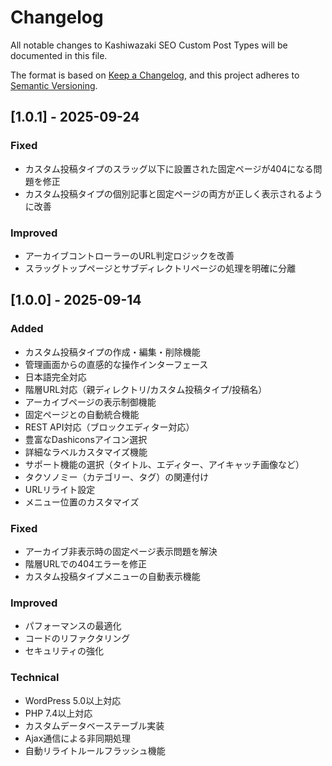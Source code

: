 # Changelog

All notable changes to Kashiwazaki SEO Custom Post Types will be documented in this file.

The format is based on [Keep a Changelog](https://keepachangelog.com/en/1.0.0/),
and this project adheres to [Semantic Versioning](https://semver.org/spec/v2.0.0.html).

## [1.0.1] - 2025-09-24

### Fixed
- カスタム投稿タイプのスラッグ以下に設置された固定ページが404になる問題を修正
- カスタム投稿タイプの個別記事と固定ページの両方が正しく表示されるように改善

### Improved
- アーカイブコントローラーのURL判定ロジックを改善
- スラッグトップページとサブディレクトリページの処理を明確に分離

## [1.0.0] - 2025-09-14

### Added
- カスタム投稿タイプの作成・編集・削除機能
- 管理画面からの直感的な操作インターフェース
- 日本語完全対応
- 階層URL対応（親ディレクトリ/カスタム投稿タイプ/投稿名）
- アーカイブページの表示制御機能
- 固定ページとの自動統合機能
- REST API対応（ブロックエディター対応）
- 豊富なDashiconsアイコン選択
- 詳細なラベルカスタマイズ機能
- サポート機能の選択（タイトル、エディター、アイキャッチ画像など）
- タクソノミー（カテゴリー、タグ）の関連付け
- URLリライト設定
- メニュー位置のカスタマイズ

### Fixed
- アーカイブ非表示時の固定ページ表示問題を解決
- 階層URLでの404エラーを修正
- カスタム投稿タイプメニューの自動表示機能

### Improved
- パフォーマンスの最適化
- コードのリファクタリング
- セキュリティの強化

### Technical
- WordPress 5.0以上対応
- PHP 7.4以上対応
- カスタムデータベーステーブル実装
- Ajax通信による非同期処理
- 自動リライトルールフラッシュ機能